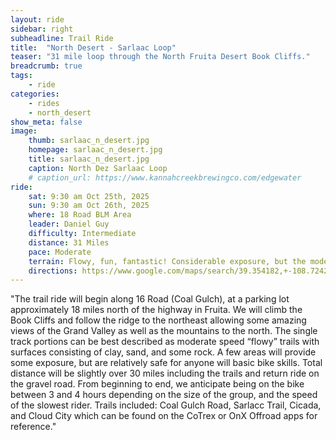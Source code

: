 ```yaml
---
layout: ride
sidebar: right
subheadline: Trail Ride
title:  "North Desert - Sarlaac Loop"
teaser: "31 mile loop through the North Fruita Desert Book Cliffs."
breadcrumb: true
tags:
    - ride
categories:
    - rides
    - north_desert
show_meta: false    
image:
    thumb: sarlaac_n_desert.jpg
    homepage: sarlaac_n_desert.jpg
    title: sarlaac_n_desert.jpg
    caption: North Dez Sarlaac Loop
    # caption_url: https://www.kannahcreekbrewingco.com/edgewater
ride:
    sat: 9:30 am Oct 25th, 2025
    sun: 9:30 am Oct 26th, 2025
    where: 18 Road BLM Area
    leader: Daniel Guy
    difficulty: Intermediate
    distance: 31 Miles
    pace: Moderate
    terrain: Flowy, fun, fantastic! Considerable exposure, but the moderate pace will make travel through these areas safer. Singletrack, doubletrack.
    directions: https://www.google.com/maps/search/39.354182,+-108.724271?entry=tts&g_ep=EgoyMDI1MDYyMy4yIPu8ASoASAFQAw%3D%3D&skid=035ff3a8-0943-431b-bbfd-f12ad63cc974
---
```

"The trail ride will begin along 16 Road (Coal Gulch), at a parking lot
approximately 18 miles north of the highway in Fruita. We will climb the Book
Cliffs and follow the ridge to the northeast allowing some amazing views of the
Grand Valley as well as the mountains to the north. The single track portions can
be best described as moderate speed “flowy” trails with surfaces consisting of
clay, sand, and some rock. A few areas will provide some exposure, but are
relatively safe for anyone will basic bike skills. Total distance will be slightly over
30 miles including the trails and return ride on the gravel road. From beginning to
end, we anticipate being on the bike between 3 and 4 hours depending on the
size of the group, and the speed of the slowest rider. Trails included: Coal Gulch
Road, Sarlacc Trail, Cicada, and Cloud City which can be found on the CoTrex or
OnX Offroad apps for reference."